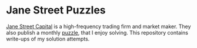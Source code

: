 # Jane Street Puzzles

[Jane Street Capital][jane-street] is a high-frequency trading firm and market maker.
They also publish a monthly [puzzle][jane-street-puzzles], that I enjoy solving.
This repository contains write-ups of my solution attempts.

[jane-street]: https://janestreet.com
[jane-street-puzzles]: https://janestreet.com/puzzles